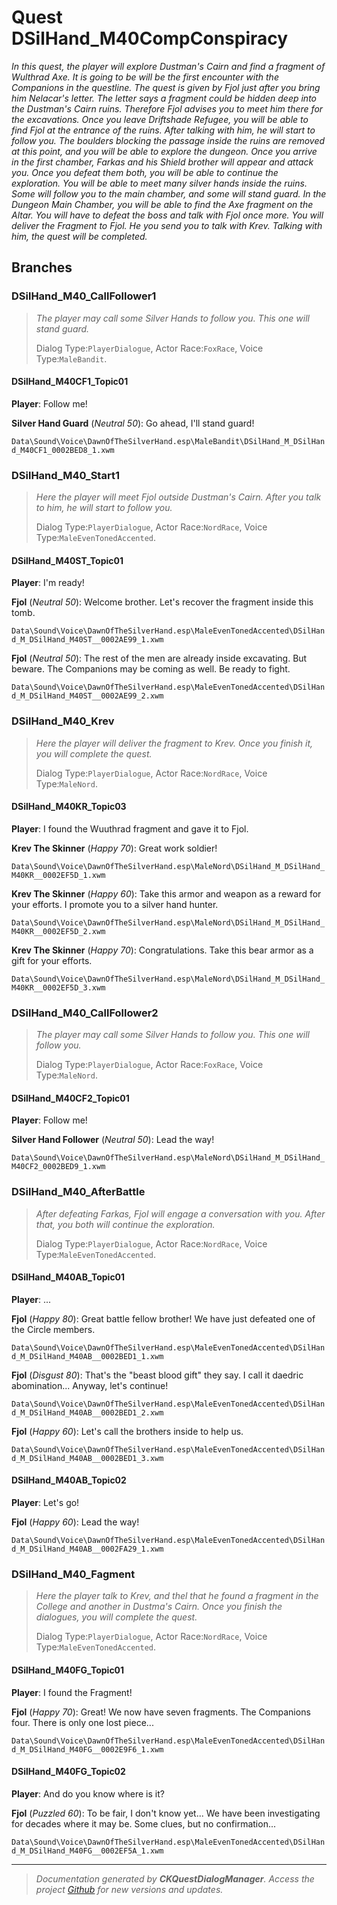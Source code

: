 # Quest DSilHand_M40CompConspiracy

_In this quest, the player will explore Dustman's Cairn and find a fragment of Wulthrad Axe. It is going to be will be the first encounter with the Companions in the questline. The quest is given by Fjol just after you bring him Nelacar's letter. The letter says a fragment could be hidden deep into the Dustman's Cairn ruins. Therefore Fjol advises you to meet him there for the excavations. Once you leave Driftshade Refugee, you will be able to find Fjol at the entrance of the ruins. After talking with him, he will start to follow you. The boulders blocking the passage inside the ruins are removed at this point, and you will be able to explore the dungeon. Once you arrive in the first chamber, Farkas and his Shield brother will appear and attack you. Once you defeat them both, you will be able to continue the exploration. You will be able to meet many silver hands inside the ruins. Some will follow you to the main chamber, and some will stand guard. In the Dungeon Main Chamber, you will be able to find the Axe fragment on the Altar. You will have to defeat the boss and talk with Fjol once more. You will deliver the Fragment to Fjol. He you send you to talk with Krev. Talking with him, the quest will be completed._

## Branches
### DSilHand_M40_CallFollower1
> _The player may call some Silver Hands to follow you. This one will stand guard._
> 
> Dialog Type:``PlayerDialogue``, Actor Race:``FoxRace``, Voice Type:``MaleBandit``.

#### DSilHand_M40CF1_Topic01

**Player**: Follow me!

**Silver Hand Guard** (*Neutral 50*): Go ahead, I'll stand guard!    

``Data\Sound\Voice\DawnOfTheSilverHand.esp\MaleBandit\DSilHand_M_DSilHand_M40CF1_0002BED8_1.xwm``    


### DSilHand_M40_Start1
> _Here the player will meet Fjol outside Dustman's Cairn.  After you talk to him, he will start to follow you._
> 
> Dialog Type:``PlayerDialogue``, Actor Race:``NordRace``, Voice Type:``MaleEvenTonedAccented``.

#### DSilHand_M40ST_Topic01

**Player**: I'm ready!

**Fjol** (*Neutral 50*): Welcome brother.  Let's recover the fragment inside this tomb.    

``Data\Sound\Voice\DawnOfTheSilverHand.esp\MaleEvenTonedAccented\DSilHand_M_DSilHand_M40ST__0002AE99_1.xwm``    

**Fjol** (*Neutral 50*): The rest of the men are already inside excavating. But beware. The Companions may be coming as well. Be ready to fight.    

``Data\Sound\Voice\DawnOfTheSilverHand.esp\MaleEvenTonedAccented\DSilHand_M_DSilHand_M40ST__0002AE99_2.xwm``    


### DSilHand_M40_Krev
> _Here the player will deliver the fragment to Krev. Once you finish it, you will complete the quest._
> 
> Dialog Type:``PlayerDialogue``, Actor Race:``NordRace``, Voice Type:``MaleNord``.

#### DSilHand_M40KR_Topic03

**Player**: I found the Wuuthrad fragment and gave it to Fjol.

**Krev The Skinner** (*Happy 70*): Great work soldier!    

``Data\Sound\Voice\DawnOfTheSilverHand.esp\MaleNord\DSilHand_M_DSilHand_M40KR__0002EF5D_1.xwm``    

**Krev The Skinner** (*Happy 60*): Take this armor and weapon as a reward for your efforts. I promote you to  a silver hand hunter.    

``Data\Sound\Voice\DawnOfTheSilverHand.esp\MaleNord\DSilHand_M_DSilHand_M40KR__0002EF5D_2.xwm``    

**Krev The Skinner** (*Happy 70*): Congratulations. Take this bear armor as a gift for your efforts.    

``Data\Sound\Voice\DawnOfTheSilverHand.esp\MaleNord\DSilHand_M_DSilHand_M40KR__0002EF5D_3.xwm``    


### DSilHand_M40_CallFollower2
> _The player may call some Silver Hands to follow you. This one will follow you._
> 
> Dialog Type:``PlayerDialogue``, Actor Race:``FoxRace``, Voice Type:``MaleNord``.

#### DSilHand_M40CF2_Topic01

**Player**: Follow me!

**Silver Hand Follower** (*Neutral 50*): Lead the way!    

``Data\Sound\Voice\DawnOfTheSilverHand.esp\MaleNord\DSilHand_M_DSilHand_M40CF2_0002BED9_1.xwm``    


### DSilHand_M40_AfterBattle
> _After defeating Farkas, Fjol will engage a conversation with you. After that, you both will continue the exploration._
> 
> Dialog Type:``PlayerDialogue``, Actor Race:``NordRace``, Voice Type:``MaleEvenTonedAccented``.

#### DSilHand_M40AB_Topic01

**Player**: ...

**Fjol** (*Happy 80*): Great battle fellow brother! We have just defeated one of the Circle members.    

``Data\Sound\Voice\DawnOfTheSilverHand.esp\MaleEvenTonedAccented\DSilHand_M_DSilHand_M40AB__0002BED1_1.xwm``    

**Fjol** (*Disgust 80*): That's the "beast blood gift" they say. I call it daedric abomination...  Anyway, let's continue!    

``Data\Sound\Voice\DawnOfTheSilverHand.esp\MaleEvenTonedAccented\DSilHand_M_DSilHand_M40AB__0002BED1_2.xwm``    

**Fjol** (*Happy 60*): Let's call the brothers inside to help us.     

``Data\Sound\Voice\DawnOfTheSilverHand.esp\MaleEvenTonedAccented\DSilHand_M_DSilHand_M40AB__0002BED1_3.xwm``    


#### DSilHand_M40AB_Topic02

**Player**: Let's go!

**Fjol** (*Happy 60*): Lead the way!    

``Data\Sound\Voice\DawnOfTheSilverHand.esp\MaleEvenTonedAccented\DSilHand_M_DSilHand_M40AB__0002FA29_1.xwm``    


### DSilHand_M40_Fagment
> _Here the player talk to Krev, and thel that he found a fragment in the College and another in Dustma's Cairn. Once you finish the dialogues, you will complete the quest._
> 
> Dialog Type:``PlayerDialogue``, Actor Race:``NordRace``, Voice Type:``MaleEvenTonedAccented``.

#### DSilHand_M40FG_Topic01

**Player**: I found the Fragment!

**Fjol** (*Happy 70*): Great! We now have seven fragments. The Companions four.  There is only one lost piece...    

``Data\Sound\Voice\DawnOfTheSilverHand.esp\MaleEvenTonedAccented\DSilHand_M_DSilHand_M40FG__0002E9F6_1.xwm``    


#### DSilHand_M40FG_Topic02

**Player**: And do you know where is it?

**Fjol** (*Puzzled 60*): To be fair, I don't know yet... We have been investigating for decades where it may be. Some clues, but no confirmation...    

``Data\Sound\Voice\DawnOfTheSilverHand.esp\MaleEvenTonedAccented\DSilHand_M_DSilHand_M40FG__0002EF5A_1.xwm``    





*****

> _Documentation generated by **CKQuestDialogManager**. Access the project <a href="https://github.com/AndersonPaschoalon/CreationKit-DialogDocGen.git" target="_blank">Github</a> for new versions and updates._

